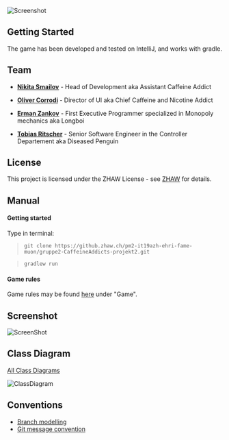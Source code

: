 ![Screenshot](https://github.zhaw.ch/pm2-it19azh-ehri-fame-muon/gruppe2-CaffeineAddicts-projekt2/blob/master/docs/InfoPolyLogo.png)

## Getting Started
The game has been developed and tested on IntelliJ, and works with gradle.

## Team

* [**Nikita Smailov**](https://github.zhaw.ch/smailnik) - Head of Development aka Assistant Caffeine Addict

* [**Oliver Corrodi**](https://github.zhaw.ch/corrooli) - Director of UI aka Chief Caffeine and Nicotine Addict

* [**Erman Zankov**](https://github.zhaw.ch/zankoerm) - First Executive Programmer specialized in Monopoly mechanics aka Longboi

* [**Tobias Ritscher**](https://github.zhaw.ch/ritsctob) - Senior Software Engineer in the Controller Departement aka Diseased Penguin

## License 
This project is licensed under the ZHAW License - see [ZHAW](http://www.zhaw.ch) for details.

## Manual

#### Getting started
Type in terminal:

> ``git clone https://github.zhaw.ch/pm2-it19azh-ehri-fame-muon/gruppe2-CaffeineAddicts-projekt2.git``

> ``gradlew run``

#### Game rules
Game rules may be found [here](https://github.zhaw.ch/pm2-it19azh-ehri-fame-muon/gruppe2-CaffeineAddicts-projekt2/wiki#game) under "Game".

## Screenshot
![ScreenShot](https://github.zhaw.ch/pm2-it19azh-ehri-fame-muon/gruppe2-CaffeineAddicts-projekt2/blob/master/docs/Screenshot.png)

## Class Diagram
[All Class Diagrams](https://github.zhaw.ch/pm2-it19azh-ehri-fame-muon/gruppe2-CaffeineAddicts-projekt2/tree/master/Klassendiagramm)

![ClassDiagram](https://github.zhaw.ch/pm2-it19azh-ehri-fame-muon/gruppe2-CaffeineAddicts-projekt2/blob/master/Klassendiagramm/ClassDiagramInfopoly_withoutDependency_withoutFields.png)

## Conventions
* [Branch modelling](https://github.zhaw.ch/pm2-it19azh-ehri-fame-muon/gruppe2-CaffeineAddicts-projekt2/wiki/Git-Branch-Model)
* [Git message convention](https://github.zhaw.ch/pm2-it19azh-ehri-fame-muon/gruppe2-CaffeineAddicts-projekt2/wiki/Git-Commit-Message-Convention)
